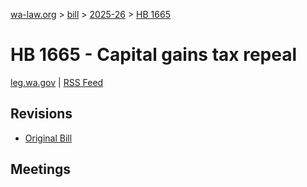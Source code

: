 [wa-law.org](/) > [bill](/bill/) > [2025-26](/bill/2025-26/) > [HB 1665](/bill/2025-26/hb/1665/)

# HB 1665 - Capital gains tax repeal
[leg.wa.gov](https://app.leg.wa.gov/billsummary?BillNumber=1665&Year=2025&Initiative=false) | [RSS Feed](./rss.xml)

## Revisions
* [Original Bill](1/)

## Meetings